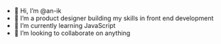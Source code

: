 - 👋 Hi, I’m @an-ik 
- 👀 I’m a product designer building my skills in front end development
- 🌱 I’m currently learning JavaScript
- 💞️ I’m looking to collaborate on anything

<!---
an-ik/an-ik is a ✨ special ✨ repository because its `README.md` (this file) appears on your GitHub profile.
You can click the Preview link to take a look at your changes.
--->
